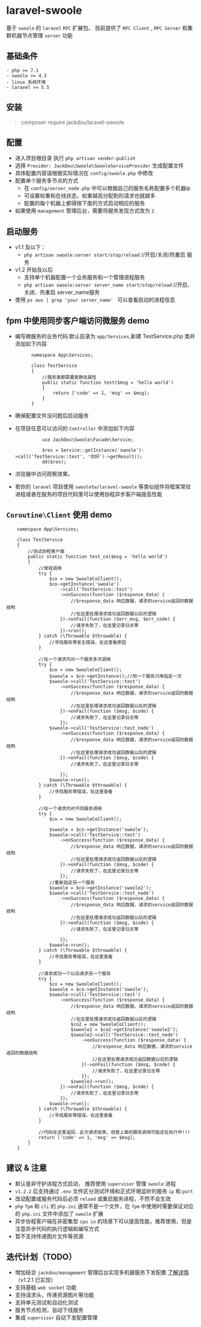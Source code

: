 # laravel-swoole
基于 `swoole` 的 `laravel` `RPC`  扩展包， 目前提供了 `RPC Client` , `RPC Server` 和集群机器节点管理 `server` 功能


## 基础条件
    - php >= 7.1
    - swoole >= 4.3
    - linux 系统环境
    - laravel >= 5.5
## 安装
> composer require jackdou/laravel-swoole
## 配置
- 进入项目根目录 执行 `php artisan vender:publish`
- 选择 `Provider: JackDou\Swoole\SwooleServiceProvider` 生成配置文件
- 具体配置内容请根据实际情况在 `config/swoole.php` 中修改
- 配置单个服务多节点的方式
    - 在 `config/server_node.php` 中可以根据自己的服务名称配置多个机器ip
    - 可设置权重和在线状态，权重越高分配到的请求也就越多
    - 配置的每个机器上都得按下面的方式启动相应的服务
- 如果使用 `management` 管理后台，需要将服务发现方式改为 `2`

## 启动服务
- v1.1 及以下：
    - `php artisan swoole:server start/stop/reload` //开启/关闭/热重启 服务
- v1.2 开始及以后
    - 支持单个机器配置一个业务服务和一个管理进程服务
    - `php artisan swoole:server server_name start/stop/reload` //开启、关闭、热重启 server_name服务
 - 使用 `ps aux | grep 'your server_name' ` 可以查看启动的进程信息
## fpm 中使用同步客户端访问微服务 demo
- 编写微服务的业务代码:默认目录为 `app/Services`,新建 TestService.php 类并添加如下内容
        
            namespace App\Services;
           
            class TestService
            {
                //服务类都需要是静态属性
                public static function test($msg = 'hello world')
                {
                    return ['code' => 1, 'msg' => $msg];
                }
            }
- 确保配置文件没问题后启动服务
- 在项目任意可以访问的 `Controller` 中添加如下内容
                
                use JackDou\Swoole\Facade\Service;
                
                $res = Service::getInstance('swoole')->call('TestService::test', '你好')->getResult();
                dd($res);
- 浏览器中访问观察效果。

- 若你的 `laravel` 项目使用 `swooletw/laravel-swoole` 等类似组件将框架常驻进程或者在服务的项目代码里可以使用协程异步客户端提高性能
## `Coroutine\Client` 使用 demo

        namespace App\Services;
      
        class TestService
        {
            //测试协程客户端
            public static function test_co($msg = 'hello world')
            {
                //常规调用
                try {
                    $co = new SwooleCoClient();
                    $co->getInstance('swoole')
                        ->call('TestService::test')
                        ->onSuccess(function ($response_data) {
                            //$response_data 响应数据，请求的service返回的数据结构
                            //在这里处理请求成功返回数据以后的逻辑
                        })->onFail(function ($err_msg, $err_code) {
                            //请求失败了，在这里记录日志等
                        })->run();
                } catch (\Throwable $throwable) {
                    //寻找服务等发生错误，在这里看原因
                }
              
                //在一个请求内对一个服务多次调用
                try {
                    $co = new SwooleCoClient();
                    $swoole = $co->getInstance();//同一个服务只用指定一次
                    $swoole->call('TestService::test')
                        ->onSuccess(function ($response_data) {
                            //$response_data 响应数据，请求的service返回的数据结构
                            //在这里处理请求成功返回数据以后的逻辑
                        })->onFail(function ($msg, $code) {
                            //请求失败了，在这里记录日志等
                        });
                    $swoole->call('TestService::test_node')
                        ->onSuccess(function ($response_data) {
                            //$response_data 响应数据，请求的service返回的数据结构
                            //在这里处理请求成功返回数据以后的逻辑
                        })->onFail(function ($msg, $code) {
                            //请求失败了，在这里记录日志等

                        });
                    $swoole->run();
                } catch (\Throwable $throwable) {
                    //寻找服务等错误，在这里查看
                }

                //在一个请求内对不同服务调用
                try {
                    $co = new SwooleCoClient();
                     
                    $swoole = $co->getInstance('swoole');
                    $swoole->call('TestService::test')
                        ->onSuccess(function ($response_data) {
                            //$response_data 响应数据，请求的service返回的数据结构
                            //在这里处理请求成功返回数据以后的逻辑
                        })->onFail(function ($msg, $code) {
                            //请求失败了，在这里记录日志等
                        });
                    //重新指定另一个服务
                    $swoole = $co->getInstance('swoole2');
                    $swoole->call('TestService::test_node')
                        ->onSuccess(function ($response_data) {
                            //$response_data 响应数据，请求的service返回的数据结构
                            //在这里处理请求成功返回数据以后的逻辑
                        })->onFail(function ($msg, $code) {
                            //请求失败了，在这里记录日志等

                        });
                    $swoole->run();
                } catch (\Throwable $throwable) {
                    //寻找服务等错误，在这里查看
                }
                
                //请求成功一个以后请求另一个服务
                try {
                    $co = new SwooleCoClient();
                    $swoole = $co->getInstance('swoole');
                    $swoole->call('TestService::test')
                        ->onSuccess(function ($response_data) {
                            //$response_data 响应数据，请求的service返回的数据结构
                            //在这里处理请求成功返回数据以后的逻辑
                            $co2 = new SwooleCoClient();
                            $swoole2 = $co2->getInstance('swoole2');
                            $swoole2->call('TestService::test_node')
                                ->onSuccess(function ($response_data) {
                                    //$response_data 响应数据，请求的service返回的数据结构
                                    //在这里处理请求成功返回数据以后的逻辑
                                })->onFail(function ($msg, $code) {
                                    //请求失败了，在这里记录日志等
                                });
                            $swoole2->run();
                        })->onFail(function ($msg, $code) {
                            //请求失败了，在这里记录日志等
                        });
                    $swoole->run();
                } catch (\Throwable $throwable) {
                    //寻找服务等错误，在这里查看
                }

                //代码在这里返回，此次请求结束，但是上面的服务调用可能还在执行中!!!
                return ['code' => 1, 'msg' => $msg];
            }
        }
## 建议 & 注意
- 默认是非守护进程方式启动， 推荐使用 `supervisor` 管理 `swoole` 进程
- `v1.2.2` 后支持通过 `.env` 文件区分测试环境和正式环境监听的服务 `ip` 和 `port`
- 改动配置或服务代码后必须 `reload` 或重启服务进程，不然不会生效
- `php` `fpm` 和 `cli` 的 `php.ini` 通常不是一个文件，在 `fpm` 中使用时需要保证对应的 `php.ini` 文件中添加了 `swoole` 扩展
- 异步协程客户端在非密集型 `cpu io` 的场景下可以提高性能，推荐使用，但是注意异步代码的执行逻辑和编写方式
- 暂不支持传递图片文件等资源
## 迭代计划（TODO）
- 增加结合 `jackdou/management` 管理后台实现多机器服务下发配置 [了解详情](https://github.com/jhabc1314/management)（v1.2.1 已实现）
- 支持基础 `web socket` 功能
- 支持请求头，传递资源图片等功能
- 支持单元测试和自动化测试
- 服务节点检测，自动下线服务
- 集成 `supervisor` 自动下发配置管理
